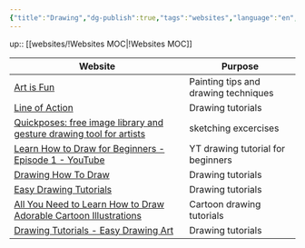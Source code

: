 ```yaml
---
{"title":"Drawing","dg-publish":true,"tags":"websites","language":"en","permalink":"/websites/drawing/","dgPassFrontmatter":true}
---
```


up:: [[websites/!Websites MOC\|!Websites MOC]]

| Website                                                                                                         | Purpose                              |
| --------------------------------------------------------------------------------------------------------------- | ------------------------------------ |
| [Art is Fun](https://www.art-is-fun.com/)                                                                       | Painting tips and drawing techniques |
| [Line of Action](https://line-of-action.com/)                                                                   | Drawing tutorials                    |
| [Quickposes: free image library and gesture drawing tool for artists](https://quickposes.com/en)                | sketching excercises                 |
| [Learn How to Draw for Beginners - Episode 1 - YouTube](https://www.youtube.com/watch?v=Wz6DrQeQ5rI)            | YT drawing tutorial for beginners    |
| [Drawing How To Draw](https://www.drawinghowtodraw.com/stepbystepdrawinglessons/)                               | Drawing tutorials                    |
| [Easy Drawing Tutorials](https://easydrawingtutorials.com/)                                                     | Drawing tutorials                    |
| [All You Need to Learn How to Draw Adorable Cartoon Illustrations](https://www.how-to-draw-funny-cartoons.com/) | Cartoon drawing tutorials            |
| [Drawing Tutorials - Easy Drawing Art](https://easydrawingart.com/)                                             | Drawing tutorials                    
